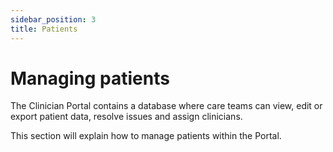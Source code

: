 ```yaml
---
sidebar_position: 3
title: Patients
---
```

# Managing patients

The Clinician Portal contains a database where care teams can view, edit or export patient data, resolve issues and assign clinicians.  

This section will explain how to manage patients within the Portal.
